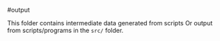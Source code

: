 #output

This folder contains intermediate data generated from scripts
Or output from scripts/programs in the `src/` folder.

